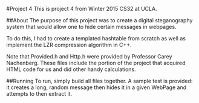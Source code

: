 #Project 4
This is project 4 from Winter 2015 CS32 at UCLA.

##About
The purpose of this project was to create a digital steganography system that would allow one to hide certain messages in webpages.

To do this, I had to create a templated hashtable from scratch as well as implement the LZR compression algorithm in C++.

Note that Provided.h and Http.h were provided by Professor Carey Nachenberg.  These files include the portion of the project that acquired HTML code for us and did other handy calculations.

##Running
To run, simply build all files together.  A sample test is provided: it creates a long, random message then hides it in a given WebPage and attempts to then extract it.